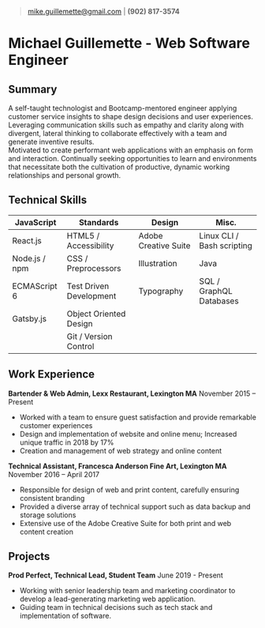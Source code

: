 > [mike.guillemette@gmail.com](mailto:mike.guillemette@gmail.com) | __(902) 817-3574__
# Michael Guillemette - Web Software Engineer

## Summary
A self-taught technologist and Bootcamp-mentored engineer applying customer service insights to shape design decisions and user experiences. Leveraging communication skills such as empathy and clarity along with divergent, lateral thinking to collaborate effectively with a team and generate inventive results.  
Motivated to create performant web applications with an emphasis on form and interaction. Continually seeking opportunities to learn and environments that necessitate both the cultivation of productive, dynamic working relationships and personal growth. 

## Technical Skills
| JavaScript    | Standards               | Design               | Misc.                      |
| ------------- | ----------------------- | -------------------- | -------------------------- |
| React.js      | HTML5 / Accessibility   | Adobe Creative Suite | Linux CLI / Bash scripting |
| Node.js / npm | CSS / Preprocessors     | Illustration         | Java                       |
| ECMAScript 6  | Test Driven Development | Typography           | SQL / GraphQL Databases    |
| Gatsby.js     | Object Oriented Design  |                      |                            |
|               | Git / Version Control   |                      |                            |

## Work Experience
__Bartender & Web Admin, Lexx Restaurant, Lexington MA__
November 2015 – Present
 - Worked with a team to ensure guest satisfaction and provide remarkable customer experiences
 - Design and implementation of website and online menu; Increased unique traffic in 2018 by 17%
 - Creation and management of web strategy and online content

__Technical Assistant, Francesca Anderson Fine Art, Lexington MA__
November 2016 – April 2017
 - Responsible for design of web and print content, carefully ensuring consistent branding
 - Provided a diverse array of technical support such as data backup and storage solutions
 - Extensive use of the Adobe Creative Suite for both print and web content creation
    
## Projects
__Prod Perfect, Technical Lead, Student Team__
June 2019 - Present
- Working with senior leadership team and marketing coordinator to develop a lead-generating marketing web application. 
- Guiding team in technical decisions such as tech stack and implementation of software.

